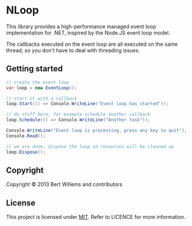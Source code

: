 # NLoop

This library provides a high-performance managed event loop implementation for .NET, inspired by the Node.JS event loop model.

The callbacks executed on the event loop are all executed on the same thread, so you don't have to deal with threading issues.

## Getting started

```csharp
// create the event loop
var loop = new EventLoop();

// start it with a callback
loop.Start(() => Console.WriteLine("Event loop has started"));

// do stuff here, for example schedule another callback
loop.Schedule(() => Console.WriteLine("Another task"));

Console.WriteLine("Event loop is processing, press any key to quit");
Console.Read();

// we are done, dispose the loop so resources will be cleaned up
loop.Dispose();
```

## Copyright

Copyright © 2013 Bert Willems and contributors

## License

This project is licensed under [MIT](http://www.opensource.org/licenses/mit-license.php "Read more about the MIT license form"). Refer to LICENCE for more information.
